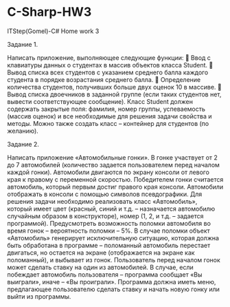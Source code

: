 # C-Sharp-HW3
ITStep(Gomel)-C# Home work 3

Задание 1.

Написать приложение, выполняющее следующие функции:
	Ввод с клавиатуры данных  о студентах в массив объектов класса Student.
	Вывод списка всех студентов с указанием среднего балла каждого студента в порядке возрастания среднего балла.
	Определение количества студентов, получивших больше двух оценок 10 в массиве.
	Вывод списка двоечников в заданной группе (если таких студентов нет, вывести соответствующее сообщение).
Класс Student должен содержать закрытые поля: фамилия, номер группы, успеваемость (массив оценок) и все необходимые 
для решения задачи свойства и методы.
Можно также создать класс – контейнер для студентов (по желанию).

Задание 2.

Написать приложение «Автомобильные гонки». 
В гонке участвует от 2 до 7 автомобилей (количество задается пользователем перед началом каждой гонки). 
Автомобили двигаются по экрану консоли от левого края к правому с переменной скоростью. 
Победителем гонки считается автомобиль, который первым достиг правого края консоли. 
Автомобили отображать в консоли с помощью символов псевдографики. 
Для решения задачи необходимо реализовать класс «Автомобиль», который имеет цвет 
(красный, синий и т.д. – назначается автомобилю случайным образом в конструкторе), 
номер (1, 2, и т.д. – задается программой). Предусмотреть возможность поломки автомобиля во время гонок – 
вероятность поломки – 5%. В случае поломки объект «Автомобиль» генерирует исключительную ситуацию, 
которая должна быть обработана в программе – поломанный автомобиль перестает двигаться, но остается на экране 
(отображается на экране как поломанный), и выбывает из гонок. 
Пользователь перед началом гонок может сделать ставку на один из автомобилей. 
В случае, если побеждает автомобиль пользователя – программа сообщает «Вы выиграли», иначе – «Вы проиграли». 
Программа должна иметь меню, предлагающее пользователю сделать ставку и начать новую гонку или выйти из программы.
